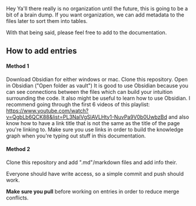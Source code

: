 Hey Ya'll there really is no organization until the future, this is going to be a bit of a brain dump. If you want organization, we can add metadata to the files later to sort them into tables.

With that being said, please feel free to add to the documentation.

## How to add entries

#### Method 1
Download Obsidian for either windows or mac. Clone this repository. Open in Obsidian ("Open folder as vault")
It is good to use Obsidian because you can see connections between the files which can build your intuition surrounding the code. It also might be useful to learn how to use Obsidian. I recommend going through the first 6 videos of this playlist: https://www.youtube.com/watch?v=QgbLb6QCK88&list=PL3NaIVgSlAVLHty1-NuvPa9V0b0UwbzBd and also know how to have a link title that is not the same as the title of the page you're linking to. Make sure you use links in order to build the knowledge graph when you're typing out stuff in this documentation.

#### Method 2
Clone this repository and add ".md"/markdown files and add info their.

Everyone should have write access, so a simple commit and push should work. 

**Make sure you pull** before working on entries in order to reduce merge conflicts.